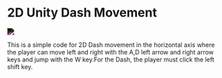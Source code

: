 # 2D Unity Dash Movement
<img src="exampel.end" style="filter:invert(1);"></img>
<p>This is a simple code for 2D Dash movement in the horizontal axis where the player can move left and right with the A,D left arrow and right arrow keys and jump with the W key.For the Dash, the player must click the left shift key.</p>
